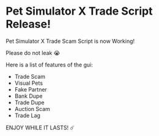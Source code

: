# Pet Simulator X Trade Script Release! 
Pet Simulator X Trade Scam Script is now Working! 

Please do not leak 😭

Here is a list of features of the gui:
- Trade Scam
- Visual Pets
- Fake Partner
- Bank Dupe
- Trade Dupe
- Auction Scam
- Trade Lag

ENJOY WHILE IT LASTS! ☄️

